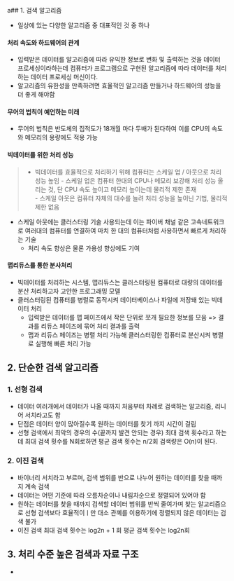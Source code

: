 a## 1. 검색 알고리즘
- 일상에 있는 다양한 알고리즘 중 대표적인 것 중 하나 


#### 처리 속도와 하드웨어의 관계
- 입력받은 데이터를 알고리즘에 따라 유익한 정보로 변화 및 출력하는 것을 데이터 프로세싱이라하는데 컴퓨터가 프로그램으로 구현된 알고리즘에 따라 데이터를 처리하는 데이터 프로세싱 머신이다.
- 알고리즘의 유한성을 만족하려면 효율적인 알고리즘 만들거나 하드웨어의 성능을 더 좋게 해야함

#### 무어의 법칙이 예언하는 미래
- 무어의 법칙은 반도체의 집적도가 18개월 마다 두배가 된다하여 이를 CPU의 속도와 메모리의 용량에도 적용 가능

#### 빅데이터를 위한 처리 성능
>- 빅데이터를 효율적으로 처리하기 위해 컴퓨터는 스케일 업 / 아웃으로 처리 성능 높임
	- 스케일 업은 컴퓨터 한대의 CPU나 메모리 보강해 처리 성능 올리는 것, 단 CPU 속도 높이고 메모리 높이는데 물리적 제한 존재	
	- 스케일 아웃은 컴퓨터 자체의 대수를 늘려 처리 성능을 높이닌 기법, 물리적 제한 없음
- 스케일 아웃에는 클러스터링 기술 사용되는데 이는 파이버 채널 같은 고속네트워크로 여러대의 컴퓨터를 연결하여 마치 한 대의 컴퓨터처럼 사용하면서 빠르게 처리하는 기술
	- 처리 속도 향상은 물론 가용성 향상에도 기여
    
#### 맵리듀스를 통한 분사처리
- 빅테이터를 처리하는 시스템, 맵리듀스는 클러스터링된 컴퓨터로 대량의 데이터를 분산 처리하고자 고안한 프로그래밍 모델
- 클러스터링된 컴퓨터를 병렬로 동작시켜 데이터베이스나 파일에 저장돼 있는 빅데이터 처리
	- 입력받은 데이터를 맵 페이즈에서 작은 단위로 쪼개 필요한 정보를 모음 => 결과를 리듀스 페이즈에 묶어 처리 결과를 출력
    - 맵과 리듀스 페이즈는 병렬 처리 가능해 클러스터링한 컴퓨터로 분산시켜 병렬로 실행해 빠른 처리 가능
    

## 2. 단순한 검색 알고리즘

### 1. 선형 검색
- 데이터 여러개에서 데이터가 나올 때까지 처음부터 차례로 검색하는 알고리즘, 리니어 서치라고도 함
- 단점은 데이터 양이 많아질수록 원하는 데이터를 찾기 까지 시간이 걸림
- 선형 검색에서 최악의 경우의 수(끝까지 발견 안되는 경우) 최대 검색 횟수라고 하는데 최대 검색 횟수를 N회로하면 평균 검색 횟수는 n/2회 검색량은 O(n)이 된다.

### 2. 이진 검색
- 바이너리 서치라고 부르며, 검색 범위를 반으로 나누어 원하는 데이터를 찾을 때까지 계속 검색
- 데이터는 어떤 기준에 따라 오름차순이나 내림차순으로 정렬되어 있어야 함
- 원하는 데이터를 찾을 때까지 검색할 데이터 범위를 반씩 줄여가며 찾는 알고리즘으로 선형 검색보다 효율적이ㅣ만 대소 관꼐를 이용하기에 정렬되지 않은 데이터는 검색 불가
- 이진 검색 최대 검색 횟수는 log2n + 1 회 평균 검색 횟수는 log2n회


## 3. 처리 수준 높은 검색과 자료 구조
- 
